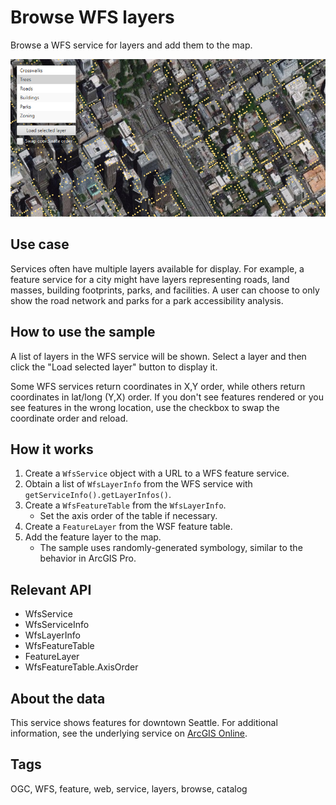 <h1>Browse WFS layers</h1>

<p>Browse a WFS service for layers and add them to the map.</p>

<p><img src="BrowseWfsLayers.png"/></p>

<h2>Use case</h2>

<p>Services often have multiple layers available for display. For example, a feature service for a city might have layers representing roads, land masses, building footprints, parks, and facilities. A user can choose to only show the road network and parks for a park accessibility analysis. </p>

<h2>How to use the sample</h2>

<p>A list of layers in the WFS service will be shown. Select a layer and then click the "Load selected layer" button to display it.</p>

<p>Some WFS services return coordinates in X,Y order, while others return coordinates in lat/long (Y,X) order. If you don't see features rendered or you see features in the wrong location, use the checkbox to swap the coordinate order and reload.</p>

<h2>How it works</h2>

<ol>
<li>Create a <code>WfsService</code> object with a URL to a WFS feature service.</li>

<li>Obtain a list of <code>WfsLayerInfo</code> from the WFS service with <code>getServiceInfo().getLayerInfos()</code>.</li>

<li>Create a <code>WfsFeatureTable</code> from the <code>WfsLayerInfo</code>.

<ul>
<li>Set the axis order of the table if necessary.</li></ul>
</li>

<li>Create a <code>FeatureLayer</code> from the WSF feature table.</li>

<li>Add the feature layer to the map.

<ul>
<li>The sample uses randomly-generated symbology, similar to the behavior in ArcGIS Pro.</li></ul>
</li>
</ol>

<h2>Relevant API</h2>

<ul>
<li>WfsService</li>

<li>WfsServiceInfo</li>

<li>WfsLayerInfo</li>

<li>WfsFeatureTable</li>

<li>FeatureLayer</li>

<li>WfsFeatureTable.AxisOrder</li>
</ul>

<h2>About the data</h2>

<p>This service shows features for downtown Seattle. For additional information, see the underlying service on <a href="https://arcgisruntime.maps.arcgis.com/home/item.html?id=1b81d35c5b0942678140efc29bc25391">ArcGIS Online</a>.</p>

<h2>Tags</h2>

<p>OGC, WFS, feature, web, service, layers, browse, catalog</p>